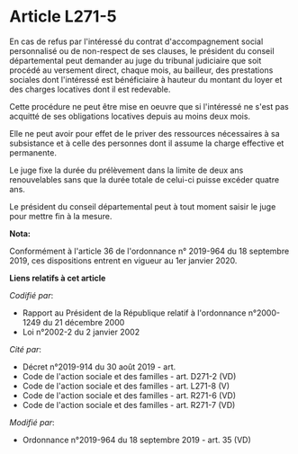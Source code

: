 # Article L271-5

En cas de refus par l'intéressé du contrat d'accompagnement social personnalisé ou de non-respect de ses clauses, le
président du conseil départemental peut demander au   juge du tribunal judiciaire que soit procédé au versement direct,
chaque mois, au bailleur, des prestations sociales dont l'intéressé est bénéficiaire à hauteur du montant du loyer et des
charges locatives dont il est redevable. 

Cette procédure ne peut être mise en oeuvre que si l'intéressé ne s'est pas acquitté de ses obligations locatives depuis au
moins deux mois. 

Elle ne peut avoir pour effet de le priver des ressources nécessaires à sa subsistance et à celle des personnes dont il
assume la charge effective et permanente. 

Le juge fixe la durée du prélèvement dans la limite de deux ans renouvelables sans que la durée totale de celui-ci puisse
excéder quatre ans. 

Le président du conseil départemental peut à tout moment saisir le juge pour mettre fin à la mesure.

**Nota:**

Conformément à l'article 36 de l'ordonnance n° 2019-964 du 18 septembre 2019, ces dispositions entrent en vigueur au 1er
janvier 2020.

**Liens relatifs à cet article**

_Codifié par_:

  - Rapport au Président de la République relatif à l'ordonnance n°2000-1249 du 21 décembre 2000
  - Loi n°2002-2 du 2 janvier 2002

_Cité par_:

  - Décret n°2019-914 du 30 août 2019 - art.
  - Code de l'action sociale et des familles - art. D271-2 (VD)
  - Code de l'action sociale et des familles - art. L271-8 (V)
  - Code de l'action sociale et des familles - art. R271-6 (VD)
  - Code de l'action sociale et des familles - art. R271-7 (VD)

_Modifié par_:

  - Ordonnance n°2019-964 du 18 septembre 2019 - art. 35 (VD)
